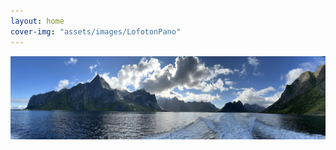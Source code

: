 ```yaml
---
layout: home
cover-img: "assets/images/LofotonPano"
---
```

![Mountains](/assets/images/LofotonPano.jpg)


